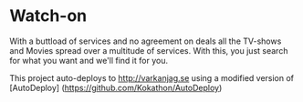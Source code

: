 Watch-on
========

With a buttload of services and no agreement on deals all the TV-shows and Movies spread over a multitude of services.
With this, you just search for what you want and we'll find it for you.

This project auto-deploys to http://varkanjag.se using a modified version of [AutoDeploy] (https://github.com/Kokathon/AutoDeploy)